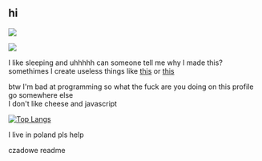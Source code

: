 ## hi 
![](https://komarev.com/ghpvc/?username=05xapresses&color=green)

![](https://cdn.discordapp.com/attachments/548217110791323661/801111777684881408/syf_but_better.png)

I like sleeping and uhhhhh can someone tell me why I made this? \
somethimes I create useless things like [this](https://github.com/05xapresses/powercord-weather) or [this](https://github.com/05xapresses/planwiadomienia)

btw I'm bad at programming so what the fuck are you doing on this profile go somewhere else \
I don't like cheese and javascript 

[![Top Langs](https://github-readme-stats.vercel.app/api/top-langs/?username=05xapresses&layout=compact)](https://github.com/anuraghazra/github-readme-stats) 

I live in poland pls help

czadowe readme
<!--i need friends :(-->
